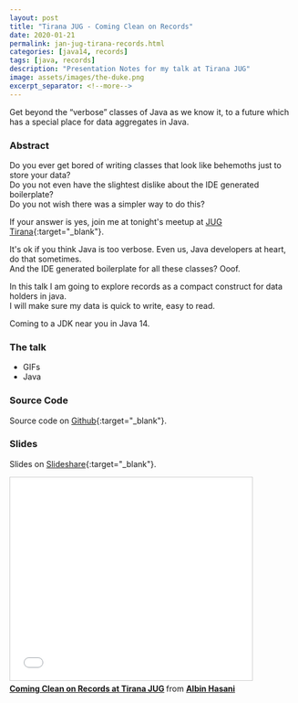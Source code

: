 ```yaml
---
layout: post
title: "Tirana JUG - Coming Clean on Records"
date: 2020-01-21
permalink: jan-jug-tirana-records.html
categories: [java14, records]
tags: [java, records]
description: "Presentation Notes for my talk at Tirana JUG"
image: assets/images/the-duke.png
excerpt_separator: <!--more-->
---
```


Get beyond the “verbose” classes of Java as we know it, to a future which has a special place for data aggregates in Java.

<!--more-->

### Abstract

Do you ever get bored of writing classes that look like behemoths just to store your data?  
Do you not even have the slightest dislike about the IDE generated boilerplate?  
Do you not wish there was a simpler way to do this?

If your answer is yes, join me at tonight's meetup at [JUG Tirana](https://www.meetup.com/Java-User-Group-Tirana/events/267691374/){:target="_blank"}.

It's ok if you think Java is too verbose. Even us, Java developers at heart, do that sometimes.  
And the IDE generated boilerplate for all these classes? Ooof.

In this talk I am going to explore records as a compact construct for data holders in java.  
I will make sure my data is quick to write, easy to read.

Coming to a JDK near you in Java 14.

### The talk

- GIFs
- Java

### Source Code

Source code on [Github](https://github.com/albihasani94/coming-clean-on-records){:target="_blank"}.

### Slides

Slides on [Slideshare](https://www.slideshare.net/AlbinHasani/coming-clean-on-records-at-tirana-jug){:target="_blank"}.

<iframe src="//www.slideshare.net/slideshow/embed_code/key/kecpeO4ysib5eF" width="425" height="355" frameborder="0" marginwidth="0" marginheight="0" scrolling="no" style="border:1px solid #CCC; border-width:1px; margin-bottom:5px; max-width: 100%;" allowfullscreen> </iframe> <div style="margin-bottom:5px"> <strong> <a href="//www.slideshare.net/AlbinHasani/coming-clean-on-records-at-tirana-jug" title="Coming Clean on Records at Tirana JUG" target="_blank">Coming Clean on Records at Tirana JUG</a> </strong> from <strong><a href="//www.slideshare.net/AlbinHasani" target="_blank">Albin Hasani</a></strong> </div>


